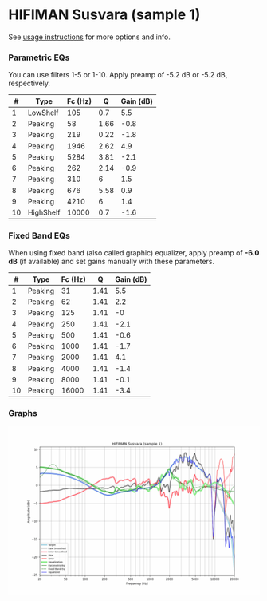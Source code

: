 # HIFIMAN Susvara (sample 1)
See [usage instructions](https://github.com/jaakkopasanen/AutoEq#usage) for more options and info.

### Parametric EQs
You can use filters 1-5 or 1-10. Apply preamp of -5.2 dB or -5.2 dB, respectively.

|   # | Type      |   Fc (Hz) |    Q |   Gain (dB) |
|-----|-----------|-----------|------|-------------|
|   1 | LowShelf  |       105 | 0.7  |         5.5 |
|   2 | Peaking   |        58 | 1.66 |        -0.8 |
|   3 | Peaking   |       219 | 0.22 |        -1.8 |
|   4 | Peaking   |      1946 | 2.62 |         4.9 |
|   5 | Peaking   |      5284 | 3.81 |        -2.1 |
|   6 | Peaking   |       262 | 2.14 |        -0.9 |
|   7 | Peaking   |       310 | 6    |         1.5 |
|   8 | Peaking   |       676 | 5.58 |         0.9 |
|   9 | Peaking   |      4210 | 6    |         1.4 |
|  10 | HighShelf |     10000 | 0.7  |        -1.6 |

### Fixed Band EQs
When using fixed band (also called graphic) equalizer, apply preamp of **-6.0 dB** (if available) and set gains manually with these parameters.

|   # | Type    |   Fc (Hz) |    Q |   Gain (dB) |
|-----|---------|-----------|------|-------------|
|   1 | Peaking |        31 | 1.41 |         5.5 |
|   2 | Peaking |        62 | 1.41 |         2.2 |
|   3 | Peaking |       125 | 1.41 |        -0   |
|   4 | Peaking |       250 | 1.41 |        -2.1 |
|   5 | Peaking |       500 | 1.41 |        -0.6 |
|   6 | Peaking |      1000 | 1.41 |        -1.7 |
|   7 | Peaking |      2000 | 1.41 |         4.1 |
|   8 | Peaking |      4000 | 1.41 |        -1.4 |
|   9 | Peaking |      8000 | 1.41 |        -0.1 |
|  10 | Peaking |     16000 | 1.41 |        -3.4 |

### Graphs
![](./HIFIMAN%20Susvara%20(sample%201).png)
